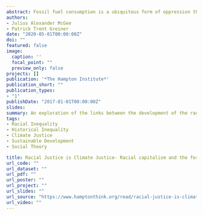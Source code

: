```yaml
---
abstract: Fossil fuel consumption is a ubiquitous form of oppression that intersects with other oppressive structures, empowering those who call upon them to more efficiently extract surplus from various processes of social and ecological reproduction. As Malm writes, “The fossil economy has the character of totality... in which a certain economic process and a certain form of energy are welded together”. We must not ignore, however, the ways in which oppressive structures and processes of social reproduction are welded into this totality as well. The expropriation of Black bodies cannot be reduced to mere economic relations, nonetheless racial oppression has always served economic interests. Thus, it is our goal to identify how the ongoing process by which fossil fuels and racial oppression are fused to one another and how that fusion changes the economic character of racial capitalism. Our goal is to develop a heuristic to better understand the connection between racial justice and climate change.
authors:
- Julius Alexander McGee
- Patrick Trent Greiner
date: "2020-05-01T00:00:00Z"
doi: ""
featured: false
image:
  caption: ''
  focal_point: ""
  preview_only: false
projects: []
publication: '*The Hampton Institute*'
publication_short: ""
publication_types:
- "1"
publishDate: "2017-01-01T00:00:00Z"
slides:
summary: An exploration of the links between the development of the racial and fossil capitalism.
tags:
- Racial Inequality
- Historical Inequality
- Climate Justice
- Sustainable Development
- Social Theory

title: Racial Justice is Climate Justice- Racial capitalism and the fossil economy
url_code: ""
url_dataset: ""
url_pdf: ""
url_poster: ""
url_project: ""
url_slides: ""
url_source: "https://www.hamptonthink.org/read/racial-justice-is-climate-justice-racial-capitalism-and-the-fossil-economy"
url_video: ""
---
```

